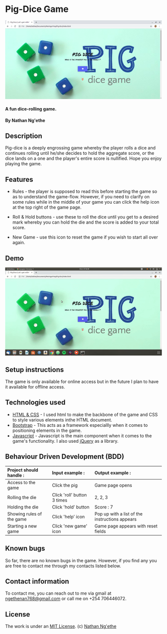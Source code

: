 # Pig-Dice Game
![](./Images/landing.png)
#### A fun dice-rolling game.

#### By **Nathan Ng'ethe**

## Description
Pig-dice is a deeply engrossing game whereby the player rolls a dice and continues rolling until he/she decides to hold the aggregate score, or the dice lands on a one and the player's entire score is nullified. Hope you enjoy playing the game.

## Features
* Rules - the player is supposed to read this before starting the game so as to understand the game-flow. However, if you need to clarify on some rules while in the middle of your game you can click the help icon at the top right of the game page.

* Roll & Hold buttons - use these to roll the dice until you get to a desired mark whereby you can hold the die and the score is added to your total score.

* New Game - use this icon to reset the game if you wish to start all over again.

## Demo
![](./Images/demo.gif)
## Setup instructions
The game is only available for online access but in the future I plan to have it available for offline access.

## Technologies used
- [HTML & CSS]() - I used html to make the backbone of the game and CSS to style various elements inthe HTML document.
- [Bootstrap]() - This acts as a framework especiallly when it comes to positioning elements in the game.
- [Javascript]() - Javascript is the main component when it comes to the game's functionality. I also used [jQuery]() as a library.

## Behaviour Driven Development (BDD)
| Project should handle : | Input example :     | Output example : |
| :------------- | :------------- | :-------------         |
| Access to the game       | Click the pig       | Game page opens    |
| Rolling the die       | Click 'roll' button 3 times      | 2, 2, 3    |
| Holding the die       | Click 'hold' button       | Score : 7    |
| Showing rules of the game       | Click 'help' icon       | Pop up with a list of the instructions appears    |
| Starting a new game       | Click 'new game' icon       | Game page appears with reset fields    |

## Known bugs
So far, there are no known bugs in the game. However, if you find any you are free to contact me through my contacts listed below.

## Contact information
To contact me, you can reach out to me via gmail at ngethenan768@gmail.com or call me on +254 706446072.

## License
The work is under an [MIT License](https://github.com/lendilai/Pig-dice/blob/master/LICENSE). (c) [Nathan Ng'ethe](https://github.com/lendilai)
